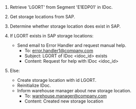 1. Retrieve 'LGORT' from Segment 'E1EDP01' in IDoc.

2. Get storage locations from SAP.

3. Determine whether storage location does exist in SAP.

4. If LGORT exists in SAP storage locations:
   - Send email to Error Handler and request manual help.
     - To: error.handler1@company.com
     - Subject: LGORT of IDoc <idoc_id> exists
     - Content: Request for help with IDoc <idoc_id>

5. Else:
   - Create storage location with id LGORT.
   - Reinitialize IDoc.
   - Inform warehouse manager about new storage location.
     - To: warehouse.manager@company.com
     - Content: Created new storage location <LGORT>